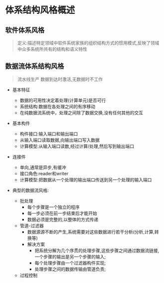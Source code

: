 # 体系结构风格概述

## 软件体系风格

> 定义:描述特定领域中软件系统家族的组织结构方式的惯用模式,反映了领域中众多系统所共有的结构和语义特性

## 数据流体系结构风格
> 流水线生产
> 数据到达时激活,无数据时不工作

* 基本特征
  * 数据的可用性决定着处理(计算单元)是否可行
  * 系统结构:数据在各处理之间的有序移动
  * 在纯数据流系统中，处理之间除了数据交换,没有任何其他的交互
* 基本构件
  * 构件接口:输入端口和输出端口
  * 从输入端口读取数据,向输出端口写入数据
  * 计算模型:从输入端口读数,经过计算/处理,然后写到输出端口
* 连接件
  * 单向,通常是异步,有缓冲
  * 接口角色:reader和writer
  * 计算模型:把数据从一个处理的输出端口传送到另一个处理的输入端口

* 典型的数据流风格:
  * 批处理
    * 每个步骤是一个独立的程序
    * 每一步必须在前一步结束后才能开始
    * 数据必须是完整的,以整体的方式传递
  * 管道-过滤器
    * 数据源源不断的产生,系统需要对这些数据进行若干分析(分析,计算,转换等)
    * 解决方案
      * 把系统分解为几个序贯的处理步骤,这些步骤之间通过数据流链接,一个步骤的输出是另一个步骤的输入;
      * 每个处理步骤由一个过滤器构件实现;
      * 处理步骤之间的数据传输由管道负责;
  * 过程控制